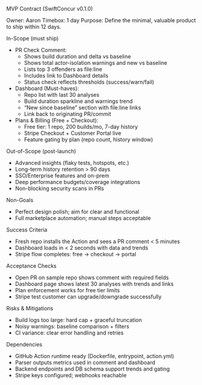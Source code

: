 MVP Contract (SwiftConcur v0.1.0)

Owner: Aaron
Timebox: 1 day
Purpose: Define the minimal, valuable product to ship within 12 days.

In-Scope (must ship)
- PR Check Comment:
  - Shows build duration and delta vs baseline
  - Shows total actor-isolation warnings and new vs baseline
  - Lists top 3 offenders as file:line
  - Includes link to Dashboard details
  - Status check reflects thresholds (success/warn/fail)
- Dashboard (Must-haves):
  - Repo list with last 30 analyses
  - Build duration sparkline and warnings trend
  - “New since baseline” section with file:line links
  - Link back to originating PR/commit
- Plans & Billing (Free + Checkout):
  - Free tier: 1 repo, 200 builds/mo, 7-day history
  - Stripe Checkout + Customer Portal live
  - Feature gating by plan (repo count, history window)

Out-of-Scope (post-launch)
- Advanced insights (flaky tests, hotspots, etc.)
- Long-term history retention > 90 days
- SSO/Enterprise features and on-prem
- Deep performance budgets/coverage integrations
- Non-blocking security scans in PRs

Non-Goals
- Perfect design polish; aim for clear and functional
- Full marketplace automation; manual steps acceptable

Success Criteria
- Fresh repo installs the Action and sees a PR comment < 5 minutes
- Dashboard loads in < 2 seconds with data and trends
- Stripe flow completes: free → checkout → portal

Acceptance Checks
- Open PR on sample repo shows comment with required fields
- Dashboard page shows latest 30 analyses with trends and links
- Plan enforcement works for free tier limits
- Stripe test customer can upgrade/downgrade successfully

Risks & Mitigations
- Build logs too large: hard cap + graceful truncation
- Noisy warnings: baseline comparison + filters
- CI variance: clear error handling and retries

Dependencies
- GitHub Action runtime ready (Dockerfile, entrypoint, action.yml)
- Parser outputs metrics used in comment and dashboard
- Backend endpoints and DB schema support trends and gating
- Stripe keys configured; webhooks reachable
